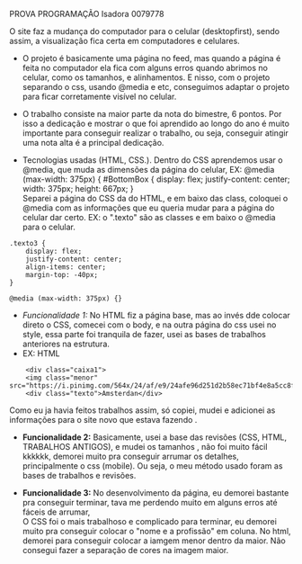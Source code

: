 PROVA PROGRAMAÇÃO 
Isadora 0079778

O site faz a mudança do computador para o celular (desktopfirst), sendo assim, a visualização fica certa  em  computadores e celulares.

- O projeto é basicamente uma página no feed, mas quando a página é feita no computador ela fica com alguns erros quando abrimos no celular, como os tamanhos, e alinhamentos. E nisso, com o projeto separando o css, usando @media e etc, conseguimos adaptar o projeto para ficar corretamente visível no celular.

- O trabalho consiste na maior parte da nota do bimestre, 6 pontos. Por isso a dedicação e mostrar o que foi aprendido ao longo do ano é muito importante para conseguir realizar o trabalho, ou seja, conseguir atingir uma nota alta é a principal dedicação. 


- Tecnologias usadas (HTML, CSS.). Dentro do CSS aprendemos usar o @media, que muda as dimensões da página do celular, 
 EX: 
@media (max-width: 375px) {
 #BottomBox { 
        display: flex;
        justify-content: center;
        width: 375px;
        height: 667px;
    }  
Separei a página do CSS da do HTML, e em baixo das class, coloquei o @media com as informações que eu queria mudar para a página do celular dar certo.
EX: o ".texto" são as classes e em baixo o @media para o celular.
```
.texto3 {
    display: flex;
    justify-content: center;
    align-items: center;
    margin-top: -40px;
}

@media (max-width: 375px) {}
```
- **Funcionalidade 1*:* No HTML fiz a página base, mas ao invés dde colocar direto o CSS, comecei com o body, e na outra página do css usei no style,  essa parte foi tranquila de fazer, usei as bases de trabalhos anteriores na estrutura.
-  EX: HTML 
```
    <div class="caixa1">
    <img class="menor" src="https://i.pinimg.com/564x/24/af/e9/24afe96d251d2b58ec71bf4e8a5cc8f4.jpg">
    <div class="texto">Amsterdan</div>
```
Como eu ja havia feitos trabalhos assim, só copiei, mudei e adicionei as informações para o site  novo que estava fazendo .

- **Funcionalidade 2:** Basicamente, usei a base das revisões (CSS, HTML, TRABALHOS ANTIGOS), e mudei os tamanhos , não foi muito fácil kkkkkk, demorei muito pra conseguir arrumar os detalhes, principalmente o css (mobile). 
 Ou seja, o meu método usado foram as bases de trabalhos e revisões. 

- **Funcionalidade 3:** No desenvolvimento da página, eu demorei bastante pra conseguir terminar, tava me perdendo muito em alguns erros até fáceis de arrumar,  
 O CSS foi o mais trabalhoso e complicado para terminar, eu demorei muito pra conseguir colocar o "nome e a profissão" em coluna.
No html, demorei para conseguir colocar a iamgem menor dentro da maior. 
Não consegui fazer a separação de cores na imagem maior.
